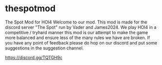 # thespotmod
The Spot Mod for HOI4
Welcome to our mod. This mod is made for the discord server "The Spot" run by Vader and James2024. We play HOI4 in a competitive / tryhard
manner this mod is our attempt to make the game more balanced and ensure less of the many rules we have are broken. If you have any
point of feedback please do hop on our discord and put some suggestions in the suggestion channel.

https://discord.gg/TQTGH9c
